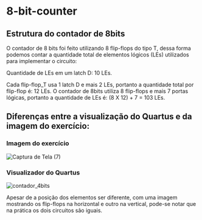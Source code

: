 8-bit-counter
=============

## Estrutura do contador de 8bits

O contador de 8 bits foi feito utilizando 8 flip-flops do tipo T, dessa forma podemos contar a quantidade total de elementos lógicos (LEs) utilizados para implementar o circuito:

Quantidade de LEs em um latch D: 10 LEs.

Cada flip-flop_T usa 1 latch D e mais 2 LEs, portanto a quantidade total por flip-flop é: 12 LEs.
O contador de 8bits utiliza 8 flip-flops e mais 7 portas lógicas, portanto a quantidade de LEs é: (8 X 12) + 7 = 103 LEs.

## Diferenças entre a visualização do Quartus e da imagem do exercício:

### Imagem do exercício
![Captura de Tela (7)](https://github.com/user-attachments/assets/8c9d1a03-10fa-4c4e-851b-b685676b58fb)

### Visualizador do Quartus
![contador_4bits](https://github.com/user-attachments/assets/607ae153-d575-4d4d-a8a1-1a5e968b4e3d)

Apesar de a posição dos elementos ser diferente, com uma imagem mostrando os flip-flops na horizontal e outro na vertical, pode-se notar que na prática os dois circuitos são iguais.

